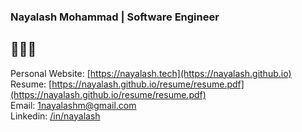 ### Nayalash Mohammad | Software Engineer

## 🚀🚀🚀

Personal Website: [https://nayalash.tech](https://nayalash.github.io)
<br>
Resume: [https://nayalash.github.io/resume/resume.pdf](https://nayalash.github.io/resume/resume.pdf)
<br>
Email: [1nayalashm@gmail.com](mailto:1nayalashm@gmail.com])
<br>
Linkedin: [/in/nayalash](https://linkedin.com/in/nayalash)
